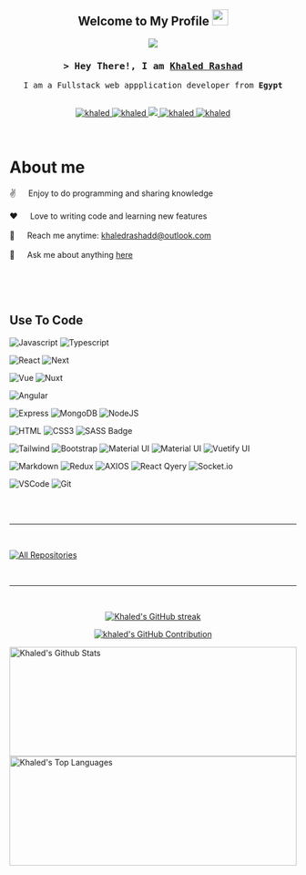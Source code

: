 <h2 align="center">
  Welcome to My Profile
  <img src="https://media.giphy.com/media/hvRJCLFzcasrR4ia7z/giphy.gif" width="28">
</h2>

<p align="center">
  <a href="https://github.com/khaleddrashadd"><img src="https://readme-typing-svg.herokuapp.com?font=Fira+Code&pause=1000&width=435&lines=Fullstack+Developer;Always+learning+new+things;Self-Taught+Programmer"></a>
</p>

<!-- Intro  -->
<h3 align="center">
        <samp>&gt; Hey There!, I am
                <b><a target="_blank" href="#portfolio">Khaled Rashad</a></b>
        </samp>
</h3>

<p align="center"> 
  <samp>
    <!--  -->
     I am a Fullstack web appplication developer from <b>Egypt</b> 
    <br>
    <br>
  </samp>
</p>

<p align="center">
 <a href="https://portfolio-khaled-jinx.vercel.app/" target="blank">
  <img src="https://img.shields.io/badge/Website-DC143C?style=for-the-badge&logo=medium&logoColor=white" alt="khaled" />
 </a>
 <a href="https://www.linkedin.com/in/khaledrashadd" target="_blank">
  <img src="https://img.shields.io/badge/LinkedIn-0077B5?style=for-the-badge&logo=linkedin&logoColor=white" alt="khaled"/>
 </a>
 <a href="https://twitter.com/khaleddrashad" target="_blank">
  <img src="https://img.shields.io/badge/Twitter-1DA1F2?style=for-the-badge&logo=twitter&logoColor=white" />
 </a>
 <a href="https://instagram.com/khaledrashadd" target="_blank">
  <img src="https://img.shields.io/badge/Instagram-fe4164?style=for-the-badge&logo=instagram&logoColor=white" alt="khaled" />
 </a> 
 <a href="https://facebook.com/khaledrashadd" target="_blank">
  <img src="https://img.shields.io/badge/Facebook-20BEFF?&style=for-the-badge&logo=facebook&logoColor=white" alt="khaled"  />
  </a> 
</p>
<br />

<!-- About Section -->

# About me

<p>
  
 ✌️ &emsp; Enjoy to do programming and sharing knowledge <br/><br/>
 ❤️ &emsp; Love to writing code and learning new features<br/><br/>
 📧 &emsp; Reach me anytime: khaledrashadd@outlook.com<br/><br/>
 💬 &emsp; Ask me about anything [here](https://github.com/khaleddrashadd/khaleddrashadd/issues)

</p>

<br/>
<br/>
<br/>

## Use To Code

![Javascript](https://img.shields.io/badge/Javascript-F0DB4F?style=for-the-badge&labelColor=black&logo=javascript&logoColor=F0DB4F)
![Typescript](https://img.shields.io/badge/TypeScript-3178C6?style=for-the-badge&logo=typescript&logoColor=white)


![React](https://img.shields.io/badge/-React-61DBFB?style=for-the-badge&labelColor=black&logo=react&logoColor=61DBFB)
![Next](https://img.shields.io/badge/next.js-000000?style=for-the-badge&logo=nextdotjs&logoColor=white)

![Vue](https://img.shields.io/badge/Vue.js-35495E?style=for-the-badge&logo=vuedotjs&logoColor=4FC08D)
![Nuxt](https://img.shields.io/badge/nuxt.js-00DC82?style=for-the-badge&logo=nuxt.js&logoColor=white)

![Angular](https://img.shields.io/badge/-Angular-DD0031?style=flat-square&logo=angular&logoColor=white)

![Express](https://img.shields.io/badge/Express%20js-000000?style=for-the-badge&logo=express&logoColor=white)
![MongoDB](https://img.shields.io/badge/-MongoDB-13aa52?style=for-the-badge&logo=mongodb&logoColor=white)
![NodeJS](https://img.shields.io/badge/node.js-339933?style=for-the-badge&logo=Node.js&logoColor=white)


![HTML](https://img.shields.io/badge/HTML5-E34F26?style=for-the-badge&logo=html5&logoColor=white)
![CSS3](https://img.shields.io/badge/CSS3-1572B6?style=for-the-badge&logo=css3&logoColor=white)
![SASS Badge](https://img.shields.io/badge/Sass-CC6699?style=for-the-badge&logo=sass&logoColor=white)

![Tailwind](https://img.shields.io/badge/Tailwind_CSS-092749?style=for-the-badge&logo=tailwindcss&logoColor=06B6D4&labelColor=000000)
![Bootstrap](https://img.shields.io/badge/Bootstrap-563D7C?style=for-the-badge&logo=bootstrap&logoColor=white)
![Material UI](https://img.shields.io/badge/Visual_Studio-0078d7?style=for-the-badge&logo=visual%20studio&logoColor=white)
![Material UI](https://img.shields.io/badge/Visual_Studio-0078d7?style=for-the-badge&logo=visual%20studio&logoColor=white)
![Vuetify UI](https://img.shields.io/badge/vuetify-%231867C0?style=flat&logo=vuetify&logoColor=white)

<!-- ![Strapi](https://img.shields.io/badge/strapi-2E7EEA?style=for-the-badge&logo=strapi&logoColor=white) -->

![Markdown](https://img.shields.io/badge/Mui-0078d7?style=for-the-badge&logo=mui&logoColor=white)
![Redux](https://img.shields.io/badge/Redux-593D88?style=for-the-badge&logo=redux&logoColor=white)
![AXIOS](https://img.shields.io/static/v1?style=for-the-badge&message=Axios&color=5A29E4&logo=Axios&logoColor=FFFFFF&label=)
![React Qyery](https://img.shields.io/badge/-React%20Query-FF4154?style=plastic&logo=react%20query&logoColor=white)
![Socket.io](https://img.shields.io/badge/Socket.io-4.1.3-010101??style=flat-square&logo=Socket.io&logoColor=white)

![VSCode](https://img.shields.io/badge/Visual_Studio-0078d7?style=for-the-badge&logo=visual%20studio&logoColor=white)
![Git](https://img.shields.io/badge/Git-F05032?style=for-the-badge&logo=git&logoColor=white)

<br/>

<br/>
<hr/>
<br/>
<p align="left">
  <a href="https://github.com/khaleddrashadd?tab=repositories" target="_blank"><img alt="All Repositories" title="All Repositories" src="https://img.shields.io/badge/-All%20Repos-2962FF?style=for-the-badge&logo=koding&logoColor=white"/></a>
</p>

<br/>
<hr/>
<br/>

<p align="center">
  <a href="https://github.com/khaleddrashadd">
    <img src="https://github-readme-streak-stats.herokuapp.com?user=khaleddrashadd&theme=gruvbox-duo&hide_border=true&border_radius=6.3&date_format=j%20M%5B%20Y%5D&background=74%2C151515%2C000000" alt="Khaled's GitHub streak"/>
  </a>
</p>

<p align="center">
  <a href="https://github.com/khaleddrashadd">
    <img src="https://github-profile-summary-cards.vercel.app/api/cards/profile-details?username=khaleddrashadd&theme=aura" alt="khaled's GitHub Contribution"/>
  </a>
</p>

<a> 
    <a href="https://github.com/khaleddrashadd"><img alt="Khaled's Github Stats" src="https://denvercoder1-github-readme-stats.vercel.app/api?username=khaleddrashadd&show_icons=true&count_private=true&theme=react&border_color=7F3FBF&bg_color=0D1117&title_color=F85D7F&icon_color=F8D866" height="192px" width="100%"/></a>
  <a href="https://github.com/khaleddrashadd"><img alt="Khaled's Top Languages" src="https://denvercoder1-github-readme-stats.vercel.app/api/top-langs/?username=khaleddrashadd&langs_count=8&layout=compact&theme=react&border_color=7F3FBF&bg_color=0D1117&title_color=F85D7F&icon_color=F8D866" height="192px" width="100%"/></a>
  <br/>
</a>

